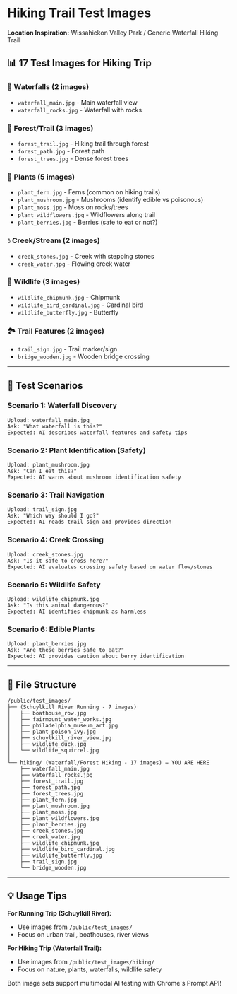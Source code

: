 # Hiking Trail Test Images

**Location Inspiration:** Wissahickon Valley Park / Generic Waterfall Hiking Trail

## 📊 17 Test Images for Hiking Trip

### 🌊 Waterfalls (2 images)
- `waterfall_main.jpg` - Main waterfall view
- `waterfall_rocks.jpg` - Waterfall with rocks

### 🌲 Forest/Trail (3 images)
- `forest_trail.jpg` - Hiking trail through forest
- `forest_path.jpg` - Forest path
- `forest_trees.jpg` - Dense forest trees

### 🌿 Plants (5 images)
- `plant_fern.jpg` - Ferns (common on hiking trails)
- `plant_mushroom.jpg` - Mushrooms (identify edible vs poisonous)
- `plant_moss.jpg` - Moss on rocks/trees
- `plant_wildflowers.jpg` - Wildflowers along trail
- `plant_berries.jpg` - Berries (safe to eat or not?)

### 💧 Creek/Stream (2 images)
- `creek_stones.jpg` - Creek with stepping stones
- `creek_water.jpg` - Flowing creek water

### 🦎 Wildlife (3 images)
- `wildlife_chipmunk.jpg` - Chipmunk
- `wildlife_bird_cardinal.jpg` - Cardinal bird
- `wildlife_butterfly.jpg` - Butterfly

### 🏞️ Trail Features (2 images)
- `trail_sign.jpg` - Trail marker/sign
- `bridge_wooden.jpg` - Wooden bridge crossing

---

## 🧪 Test Scenarios

### Scenario 1: Waterfall Discovery
```
Upload: waterfall_main.jpg
Ask: "What waterfall is this?"
Expected: AI describes waterfall features and safety tips
```

### Scenario 2: Plant Identification (Safety)
```
Upload: plant_mushroom.jpg
Ask: "Can I eat this?"
Expected: AI warns about mushroom identification safety
```

### Scenario 3: Trail Navigation
```
Upload: trail_sign.jpg
Ask: "Which way should I go?"
Expected: AI reads trail sign and provides direction
```

### Scenario 4: Creek Crossing
```
Upload: creek_stones.jpg
Ask: "Is it safe to cross here?"
Expected: AI evaluates crossing safety based on water flow/stones
```

### Scenario 5: Wildlife Safety
```
Upload: wildlife_chipmunk.jpg
Ask: "Is this animal dangerous?"
Expected: AI identifies chipmunk as harmless
```

### Scenario 6: Edible Plants
```
Upload: plant_berries.jpg
Ask: "Are these berries safe to eat?"
Expected: AI provides caution about berry identification
```

---

## 📂 File Structure

```
/public/test_images/
├── (Schuylkill River Running - 7 images)
│   ├── boathouse_row.jpg
│   ├── fairmount_water_works.jpg
│   ├── philadelphia_museum_art.jpg
│   ├── plant_poison_ivy.jpg
│   ├── schuylkill_river_view.jpg
│   ├── wildlife_duck.jpg
│   └── wildlife_squirrel.jpg
│
└── hiking/ (Waterfall/Forest Hiking - 17 images) ← YOU ARE HERE
    ├── waterfall_main.jpg
    ├── waterfall_rocks.jpg
    ├── forest_trail.jpg
    ├── forest_path.jpg
    ├── forest_trees.jpg
    ├── plant_fern.jpg
    ├── plant_mushroom.jpg
    ├── plant_moss.jpg
    ├── plant_wildflowers.jpg
    ├── plant_berries.jpg
    ├── creek_stones.jpg
    ├── creek_water.jpg
    ├── wildlife_chipmunk.jpg
    ├── wildlife_bird_cardinal.jpg
    ├── wildlife_butterfly.jpg
    ├── trail_sign.jpg
    └── bridge_wooden.jpg
```

---

## 💡 Usage Tips

**For Running Trip (Schuylkill River):**
- Use images from `/public/test_images/`
- Focus on urban trail, boathouses, river views

**For Hiking Trip (Waterfall Trail):**
- Use images from `/public/test_images/hiking/`
- Focus on nature, plants, waterfalls, wildlife safety

Both image sets support multimodal AI testing with Chrome's Prompt API!

